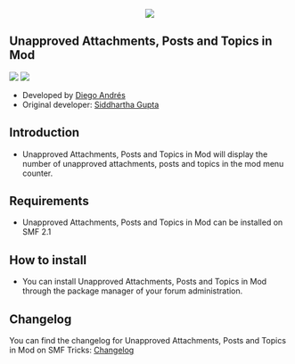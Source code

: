  <p align="center">
    <img src="https://smftricks.com/logos/logo.png">
 </p>

## Unapproved Attachments, Posts and Topics in Mod
<img src="https://img.shields.io/badge/License-MPL 2.0-a05a3f?style=flat-square"> <img src="https://img.shields.io/badge/SMF-2.1-3f73a0?style=flat-square">

- Developed by [Diego Andrés](https://github.com/DiegoAndresCortes)
- Original developer: [Siddhartha Gupta](https://github.com/siddhartha-gupta)

## Introduction
* Unapproved Attachments, Posts and Topics in Mod will display the number of unapproved attachments, posts and topics in the mod menu counter.

## Requirements
* Unapproved Attachments, Posts and Topics in Mod can be installed on SMF 2.1

## How to install
* You can install Unapproved Attachments, Posts and Topics in Mod through the package manager of your forum administration.

## Changelog
You can find the changelog for Unapproved Attachments, Posts and Topics in Mod on SMF Tricks: [Changelog](https://smftricks.com/index.php?topic=2204.0)